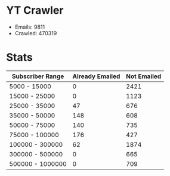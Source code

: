 # YT Crawler
- Emails: 9811
- Crawled: 470319

# Stats
| Subscriber Range  | Already Emailed | Not Emailed |
|-------|-------|-------|
| 5000 - 15000 | 0 | 2421 |
| 15000 - 25000 | 0 | 1123 |
| 25000 - 35000 | 47 | 676 |
| 35000 - 50000 | 148 | 608 |
| 50000 - 75000 | 140 | 735 |
| 75000 - 100000 | 176 | 427 |
| 100000 - 300000 | 62 | 1874 |
| 300000 - 500000 | 0 | 665 |
| 500000 - 1000000 | 0 | 709 |
